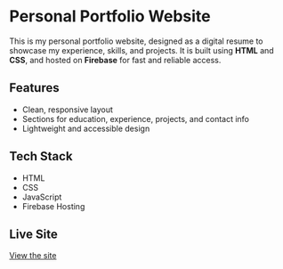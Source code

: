 # Personal Portfolio Website

This is my personal portfolio website, designed as a digital resume to showcase my experience, skills, and projects. It is built using **HTML** and **CSS**, and hosted on **Firebase** for fast and reliable access.

## Features

- Clean, responsive layout  
- Sections for education, experience, projects, and contact info  
- Lightweight and accessible design  

## Tech Stack

- HTML
- CSS
- JavaScript
- Firebase Hosting  

## Live Site

[View the site](https://katrinasportfolio-1393b.web.app/)

